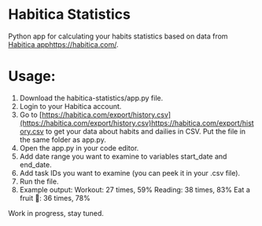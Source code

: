 # Habitica Statistics
Python app for calculating your habits statistics based on data from [Habitica app](https://habitica.com/)https://habitica.com/.

# Usage:
1. Download the habitica-statistics/app.py file.
2. Login to your Habitica account.
3. Go to [https://habitica.com/export/history.csv](https://habitica.com/export/history.csv)https://habitica.com/export/history.csv to get your data about habits and dailies in CSV.
   Put the file in the same folder as app.py.
5. Open the app.py in your code editor.
6. Add date range you want to examine to variables start_date and end_date.
7. Add task IDs you want to examine (you can peek it in your .csv file).
8. Run the file.
9. Example output:
  Workout: 27 times, 59%
  Reading: 38 times, 83%
  Eat a fruit 🍎: 36 times, 78%

Work in progress, stay tuned.
